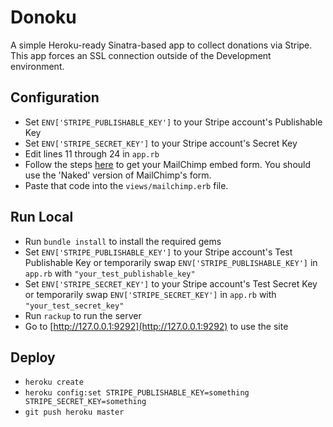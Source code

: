# Donoku

A simple Heroku-ready Sinatra-based app to collect donations via Stripe. This app forces an SSL connection outside of the Development environment.

## Configuration

* Set `ENV['STRIPE_PUBLISHABLE_KEY']` to your Stripe account's Publishable Key
* Set `ENV['STRIPE_SECRET_KEY']` to your Stripe account's Secret Key
* Edit lines 11 through 24 in `app.rb`
* Follow the steps [here](http://kb.mailchimp.com/article/how-can-i-add-my-signup-form-on-my-website#embedform) to get your MailChimp embed form. You should use the 'Naked' version of MailChimp's form.
* Paste that code into the `views/mailchimp.erb` file.

## Run Local

* Run `bundle install` to install the required gems
* Set `ENV['STRIPE_PUBLISHABLE_KEY']` to your Stripe account's Test Publishable Key or temporarily swap `ENV['STRIPE_PUBLISHABLE_KEY']` in `app.rb` with `"your_test_publishable_key"`
* Set `ENV['STRIPE_SECRET_KEY']` to your Stripe account's Test Secret Key or temporarily swap `ENV['STRIPE_SECRET_KEY']` in `app.rb` with `"your_test_secret_key"`
* Run `rackup` to run the server
* Go to [http://127.0.0.1:9292](http://127.0.0.1:9292) to use the site

## Deploy

* `heroku create`
* `heroku config:set STRIPE_PUBLISHABLE_KEY=something STRIPE_SECRET_KEY=something`
* `git push heroku master`
